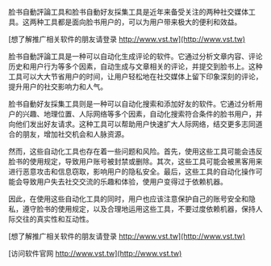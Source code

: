 脸书自動評論工具和脸书自動好友採集工具是近年来备受关注的两种社交媒体工具。这两种工具都是面向脸书用户的，可以为用户带来极大的便利和效益。

[想了解推广相关软件的朋友请登录 http://www.vst.tw](http://www.vst.tw)

脸书自動評論工具是一种可以自动化生成评论的软件。它通过分析文章内容、评论历史和用户行为等多个因素，自动生成与文章相关的评论，并提交到脸书上。这种工具可以大大节省用户的时间，让用户轻松地在社交媒体上留下印象深刻的评论，提升用户的社交影响力和人气。

脸书自動好友採集工具则是一种可以自动化搜索和添加好友的软件。它通过分析用户的兴趣、地理位置、人际网络等多个因素，自动化搜索符合条件的脸书用户，并向他们发出好友请求。这种工具可以帮助用户快速扩大人际网络，结交更多志同道合的朋友，增加社交机会和人脉资源。

然而，这些自动化工具也存在着一些问题和风险。首先，使用这些工具可能会违反脸书的使用规定，导致用户账号被封禁或删除。其次，这些工具可能会被黑客用来进行恶意攻击和信息窃取，影响用户的隐私安全。最后，这些工具的自动化操作可能会导致用户失去社交交流的乐趣和体验，使用户变得过于依赖机器。

因此，在使用这些自动化工具的同时，用户也应该注意保护自己的账号安全和隐私，遵守脸书的使用规定，以及合理地运用这些工具，不要过度依赖机器，保持人际交往的真实性和互动性。

[想了解推广相关软件的朋友请登录 http://www.vst.tw](http://www.vst.tw)


[访问软件官网 http://www.vst.tw](http://www.vst.tw)
